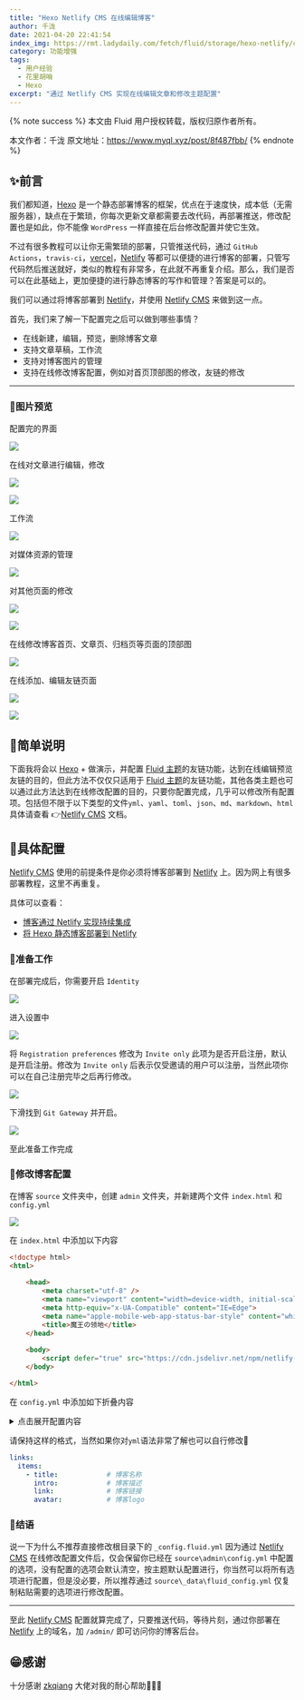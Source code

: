 ```yaml
---
title: "Hexo Netlify CMS 在线编辑博客"
author: 千泷
date: 2021-04-20 22:41:54
index_img: https://rmt.ladydaily.com/fetch/fluid/storage/hexo-netlify/cover.png?w=480&fmt=webp
category: 功能增强
tags:
  - 用户经验
  - 花里胡哨
  - Hexo
excerpt: "通过 Netlify CMS 实现在线编辑文章和修改主题配置"
---
```


{% note success %}
本文由 Fluid 用户授权转载，版权归原作者所有。

本文作者：千泷
原文地址：https://www.myql.xyz/post/8f487fbb/
{% endnote %}

## ✨前言

我们都知道，[Hexo](https://hexo.io/zh-cn/) 是一个静态部署博客的框架，优点在于速度快，成本低（无需服务器），缺点在于繁琐，你每次更新文章都需要去改代码，再部署推送，修改配置也是如此，你不能像 `WordPress` 一样直接在后台修改配置并使它生效。

不过有很多教程可以让你无需繁琐的部署，只管推送代码，通过 `GitHub Actions`，`travis-ci`，[vercel](https://vercel.com/)，[Netlify](Netlifyhttps://www.netlify.com/) 等都可以便捷的进行博客的部署，只管写代码然后推送就好，类似的教程有非常多，在此就不再重复介绍。那么，我们是否可以在此基础上，更加便捷的进行静态博客的写作和管理？答案是可以的。

我们可以通过将博客部署到 [Netlify](https://www.netlify.com/)，并使用 [Netlify CMS](https://www.netlifycms.org/) 来做到这一点。

首先，我们来了解一下配置完之后可以做到哪些事情？

- 在线新建，编辑，预览，删除博客文章
- 支持文章草稿，工作流
- 支持对博客图片的管理
- 支持在线修改博客配置，例如对首页顶部图的修改，友链的修改

---

### 🎈图片预览

配置完的界面

![](https://gitee.com/leicancun/cdn/raw/master/Netlify-cms/image-20210420211303684.png)

在线对文章进行编辑，修改

![](https://gitee.com/leicancun/cdn/raw/master/Netlify-cms/image-20210418222435713.png)

![](https://gitee.com/leicancun/cdn/raw/master/Netlify-cms/image-20210418222455291.png)

工作流

![](https://gitee.com/leicancun/cdn/raw/master/Netlify-cms/image-20210420212403763.png)

对媒体资源的管理

![](https://gitee.com/leicancun/cdn/raw/master/Netlify-cms/image-20210420212801157.png)

对其他页面的修改

![](https://gitee.com/leicancun/cdn/raw/master/Netlify-cms/image-20210420213123997.png)

![](https://gitee.com/leicancun/cdn/raw/master/Netlify-cms/image-20210420213142628.png)

在线修改博客首页、文章页、归档页等页面的顶部图

![](https://gitee.com/leicancun/cdn/raw/master/Netlify-cms/image-20210420214308165.png)

在线添加、编辑友链页面

![](https://gitee.com/leicancun/cdn/raw/master/Netlify-cms/image-20210418223337304.png)

![](https://gitee.com/leicancun/cdn/raw/master/Netlify-cms/image-20210418223354013.png)

## 📃简单说明

下面我将会以 [Hexo](https://hexo.io/zh-cn/) + 做演示，并配置 [Fluid 主题](https://github.com/fluid-dev/hexo-theme-fluid)的友链功能，达到在线编辑预览友链的目的，但此方法不仅仅只适用于 [Fluid 主题](https://github.com/fluid-dev/hexo-theme-fluid)的友链功能，其他各类主题也可以通过此方法达到在线修改配置的目的，只要你配置完成，几乎可以修改所有配置项。包括但不限于以下类型的文件`yml`、`yaml`、`toml`、`json`、`md`、`markdown`、`html`具体请查看 👉[Netlify CMS](https://www.netlifycms.org/) 文档。

## 🔧具体配置

[Netlify CMS](https://www.netlifycms.org/) 使用的前提条件是你必须将博客部署到 [Netlify](https://www.netlify.com/) 上。因为网上有很多部署教程，这里不再重复。

具体可以查看：

- [博客通过 Netlify 实现持续集成](https://guanqr.com/tech/website/deploy-blog-to-netlify/)
- [将 Hexo 静态博客部署到 Netlify](https://io-oi.me/tech/deploy-static-site-to-netlify/)

### 👟准备工作

在部署完成后，你需要开启 `Identity`

![](https://gitee.com/leicancun/cdn/raw/master/Netlify-cms/image-20210418225044656.png)

进入设置中

![](https://gitee.com/leicancun/cdn/raw/master/Netlify-cms/image-20210418225125358.png)

将 `Registration preferences` 修改为 `Invite only` 此项为是否开启注册，默认是开启注册。修改为 `Invite only` 后表示仅受邀请的用户可以注册，当然此项你可以在自己注册完毕之后再行修改。

![](https://gitee.com/leicancun/cdn/raw/master/Netlify-cms/image-20210418225239607.png)

下滑找到 `Git Gateway` 并开启。

![](https://gitee.com/leicancun/cdn/raw/master/Netlify-cms/image-20210418225726557.png)

至此准备工作完成

### 🎨修改博客配置

在博客 `source` 文件夹中，创建 `admin` 文件夹，并新建两个文件 `index.html` 和 `config.yml` 

![](https://gitee.com/leicancun/cdn/raw/master/Netlify-cms/image-20210418230338242.png)

在 `index.html` 中添加以下内容

```html
<!doctype html>
<html>
    
    <head>
        <meta charset="utf-8" />
        <meta name="viewport" content="width=device-width, initial-scale=1.0" />
        <meta http-equiv="x-UA-Compatible" content="IE=Edge">
        <meta name="apple-mobile-web-app-status-bar-style" content="white" />
        <title>魔王の领地</title>
    </head>
    
    <body>
        <script defer="true" src="https://cdn.jsdelivr.net/npm/netlify-cms@2/dist/netlify-cms.js"></script>
    </body>

</html>
```

在 `config.yml` 中添加如下折叠内容

<details>
<summary>点击展开配置内容</summary>
```yaml
backend:
  name: git-gateway # https://github.com/netlify/netlify-cms
  branch: main # 要更新的分支(可选；默认为主分支)

# This line should *not* be indented
publish_mode: editorial_workflow

# This line should *not* be indented
media_folder: "source/images/uploads" # 媒体文件将存储在图片/上载下的Repo中。
public_folder: "/images/uploads" # 上传的媒体的src属性将以/images/uploads开头。

site_url: https://www.myql.xyz # 网站网址
display_url: https://www.myql.xyz # 显示网址

locale: "zh_Hans" # 语言环境 https://github.com/netlify/netlify-cms/tree/master/packages/netlify-cms-locales/src

collections:      # https://www.netlifycms.org/docs/configuration-options/#collections
  - name: "posts" # 在路由中使用，例如：/admin/collections/blog。
    label: "Post" # 在用户界面中使用
    folder: "source/_posts" # 存储文件的文件夹的路径。
    create: true # 允许用户在这个集合中创建新的文件。
    fields: # 每份文件的字段，通常是前面的内容。
      - {label: "顶部图", name: "banner_img", widget: "image", required: false} 
      - {label: "文章封面", name: "index_img", widget: "image", required: false} 
      - {label: "文章排序", name: "sticky", widget: "number", required: false}
      - {label: "标题", name: "title", widget: "string"}
      - {label: "发布日期", name: "date", widget: "datetime", format: "YYYY-MM-DD HH:mm:ss", dateFormat: "YYYY-MM-DD", timeFormat: "HH:mm:ss", required: false}
      - {label: "更新日期", name: "updated", widget: "datetime", format: "YYYY-MM-DD HH:mm:ss", dateFormat: "YYYY-MM-DD", timeFormat: "HH:mm:ss", required: false}
      - {label: "标签", name: "tags", widget: "list", required: false}
      - {label: "分类", name: "categories", widget: "list", required: false}
      - {label: "关键词", name: "keywords", widget: "list", required: false}
      - {label: "摘要", name: "excerpt", widget: "list", required: false}
      - {label: "内容", name: "body", widget: "markdown", required: false}
      - {label: "永久链接", name: "permalink", widget: "string", required: false}
      - {label: "评论", name: "comments", widget: "boolean", default: true, required: false}

  - name: "pages"
    label: "Pages"
    files:
      - file: "source/about/index.md"
        name: "about"
        label: "关于"
        fields:
          - {label: "标题", name: "title", widget: "string"}
          - {label: "内容", name: "body", widget: "markdown", required: false}
          - {label: "评论", name: "comments", widget: "boolean", default: true, required: false}

# 如果你不是Fluid 主题，请删除以下配置，或者对文件路径及字段进行修改
  - name: "settings"
    label: "settings"
    files:      
      - file: "source/_data/fluid_config.yml"
        name: "fluid"
        label: "Fluid 主题配置"
        editor:
          preview: true      # 是否开启编辑预览
        fields:
          - label: "首页"
            name: "index"
            widget: "object"
            collapsed: true   # 是否折叠显示
            fields:
              - label: "顶部图"
                name: "banner_img"
                widget: "image"
              - label: "高度"
                name: "banner_img_height"
                widget: "number"
          - label: "文章页"
            name: "post"
            widget: "object"
            collapsed: true
            fields:
              - label: "顶部图(默认)"
                name: "banner_img"
                widget: "image"
              - label: "高度"
                name: "banner_img_height"
                widget: "number" 
              - label: "文章封面图(默认)"
                name: "default_index_img"
                widget: "image"
          - label: "归档页"
            name: "archive"
            widget: "object"
            collapsed: true
            fields:
              - label: "顶部图"
                name: "banner_img"
                widget: "image"
              - label: "高度"
                name: "banner_img_height"
                widget: "number"
          - label: "分类页"
            name: "category"
            widget: "object"
            collapsed: true
            fields:
              - label: "顶部图"
                name: "banner_img"
                widget: "image"
              - label: "高度"
                name: "banner_img_height"
                widget: "number"
          - label: "标签页"
            name: "tag"
            widget: "object"
            collapsed: true
            fields:
              - label: "顶部图"
                name: "banner_img"
                widget: "image"
              - label: "高度"
                name: "banner_img_height"
                widget: "number"
          - label: "关于页"
            name: "about"
            widget: "object"
            collapsed: true
            fields:
              - label: "顶部图"
                name: "banner_img"
                widget: "image"
              - label: "高度"
                name: "banner_img_height"
                widget: "number"
          - label: "友链页面"
            name: "links"
            widget: "object"
            collapsed: true
            fields:
              - label: "顶部图"
                name: "banner_img"
                widget: "image"
              - label: "高度"
                name: "banner_img_height"
                widget: "number"
              - label: "项目"
                name: "items"
                widget: "list"
                fields:
                  - {label: "网站名称", name: "title", widget: "string", required: false}
                  - {label: "网址描述", name: "intro", widget: "string", required: false}
                  - {label: "网站地址", name: "link", widget: "string", required: false}
                  - {label: "网站图片", name: "avatar", widget: "image", required: false}
```
</details>

请注意，这里我对 [Fluid 主题](https://github.com/fluid-dev/hexo-theme-fluid)进行了配置，例如`banner_img`、`index_img`等项目，不能正常使用请删除，如果你不是 [Fluid 主题](https://github.com/fluid-dev/hexo-theme-fluid)请根据实际情况对`source\admin\config.yml`配置进行修改，如果你和我一样是 [Fluid 主题](https://github.com/fluid-dev/hexo-theme-fluid)，还需要将主题配置文件（`/_config.fluid.yml`）中的相对应的字段及其内容一并注释掉才能使其生效，类似于这样

![](https://gitee.com/leicancun/cdn/raw/master/Netlify-cms/image-20210420221125705.png)

![](https://gitee.com/leicancun/cdn/raw/master/Netlify-cms/image-20210419015951835.png)

并且创建`source\_data\fluid_config.yml`，将相关配置复制粘贴到里面（请根据此配置去主题配置文件中注释掉相对应的字段）

<details>
<summary>点击展开配置内容</summary>
```yaml
index:
  banner_img: https://cdn.jsdelivr.net/gh/leicancun/JSCDN@master/images/background.webp
  banner_img_height: 100
post:
  banner_img: https://cdn.jsdelivr.net/gh/leicancun/JSCDN@master/images/mmexport1602581319886.webp
  banner_img_height: 70
  default_index_img: https://cdn.jsdelivr.net/gh/leicancun/JSCDN@main/images/wallhaven-g8wvm7.webp
archive:
  banner_img: https://cdn.jsdelivr.net/gh/leicancun/JSCDN@main/images/1616421595370-wallhaven-q6ov7d.jpg
  banner_img_height: 80
category:
  banner_img: https://cdn.jsdelivr.net/gh/leicancun/JSCDN@main/images/1616421818281-wallhaven-zm93dj.jpg
  banner_img_height: 80
tag:
  banner_img: https://cdn.jsdelivr.net/gh/leicancun/JSCDN@main/images/1616421669417-wallhaven-1kkm2g.jpg
  banner_img_height: 80
about:
  banner_img: https://cdn.jsdelivr.net/gh/leicancun/JSCDN@main/images/wallhaven-pkkr2.webp
  banner_img_height: 80
links:
  banner_img: https://cdn.jsdelivr.net/gh/leicancun/JSCDN@main/images/1616421416500-wallhaven-rddv31.jpg
  banner_img_height: 80
  items:
    - title: 小丁的个人博客
      intro: 世间所有的相遇，都是久别重逢
      link: https://tding.top
      avatar: https://tding.top/images/avatar.webp
    - title: 米奇妙妙屋
      intro: 逐风揽月登九天 踏浪擒龙游四海
      link: https://ifibe.com/
      avatar: https://cdn.jsdelivr.net/gh/useblue/ucdn/imgs/avatar.webp
    - title: 荷戟独彷徨
      intro: 爱光学，爱生活，爱创造
      link: https://guanqr.com/
      avatar: https://cdn.jsdelivr.net/gh/guanqr/blog/static/icons/android-chrome-512x512.png
    - title: iMaeGoo’s Blog
      intro: 虹墨空间站
      link: https://www.imaegoo.com
      avatar: https://www.imaegoo.com/images/avatar.jpg
    - title: 琉仙の后花园
      intro: 一起来种花家呀
      link: https://blog.lx101.cn/
      avatar: https://z3.ax1x.com/2021/03/28/cS2LNV.jpg
    - title: LOGI
      intro: 会点代码的强迫症
      link: https://logi.im
      avatar: https://code.bdstatic.com/npm/logicdn@1.0.0/logi.im/usr/images/global/logo.webp
```
</details>

请保持这样的格式，当然如果你对`yml`语法非常了解也可以自行修改🤣

```yaml
links:
  items:
    - title: 			# 博客名称
      intro: 			# 博客描述
      link: 			# 博客链接
      avatar: 			# 博客logo
```

### 🤣结语

说一下为什么不推荐直接修改根目录下的 `_config.fluid.yml` 因为通过 [Netlify CMS](https://www.netlifycms.org/) 在线修改配置文件后，仅会保留你已经在 `source\admin\config.yml` 中配置的选项，没有配置的选项会默认清空，按主题默认配置进行，你当然可以将所有选项进行配置，但是没必要，所以推荐通过 `source\_data\fluid_config.yml` 仅复制粘贴需要的选项进行修改配置。


---

至此 [Netlify CMS](https://www.netlifycms.org/) 配置就算完成了，只要推送代码，等待片刻，通过你部署在 [Netlify](https://www.netlify.com/) 上的域名，加 `/admin/` 即可访问你的博客后台。

## 😁感谢

十分感谢 [zkqiang](https://github.com/zkqiang) 大佬对我的耐心帮助🎉🎉🎉
